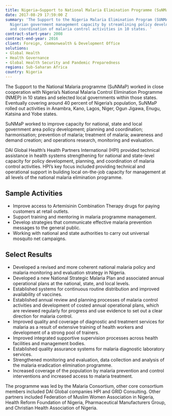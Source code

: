 ```yaml
---
title: Nigeria—Support to National Malaria Elimination Programme (SuNMaP)
date: 2017-08-29 17:59:00 Z
summary: 'The Support to the Nigeria Malaria Elimination Program (SUNMAP) strengthened
  Nigerian government management capacity by streamlining policy development, planning
  and coordination of malaria control activities in 10 states. '
contract-start-year: 2008
contract-end-year: 2016
client: Foreign, Commonwealth & Development Office
solutions:
- Global Health
- Health Governance
- Global Health Security and Pandemic Preparedness
regions: Sub-Saharan Africa
country: Nigeria
---
```


The Support to the National Malaria programme (SuNMaP) worked in close cooperation with Nigeria’s National Malaria Control Elimination Programme (NMEP) in 10 states and selected local governments within those states. Eventually covering around 40 percent of Nigeria’s population, SuNMaP rolled out activities in Anambra, Kano, Lagos, Niger, Ogun Jigawa, Enugu, Katsina and Yobe states.

SuNMaP worked to improve capacity for national, state and local government area policy development; planning and coordination; harmonisation; prevention of malaria; treatment of malaria; awareness and demand creation; and operations research, monitoring and evaluation.

DAI Global Health’s Health Partners International (HPI) provided technical assistance in health systems strengthening for national and state-level capacity for policy development, planning, and coordination of malaria control activities. HPI’s key focus included providing technical and operational support in building local on-the-job capacity for management at all levels of the national malaria elimination programme.

## Sample Activities

* Improve access to Artemisinin Combination Therapy drugs for paying customers at retail outlets.
* Support training and mentoring in malaria programme management.
* Develop strategies that communicate effective malaria prevention messages to the general public.
* Working with national and state authorities to carry out universal mosquito net campaigns.

## Select Results

* Developed a revised and more coherent national malaria policy and malaria monitoring and evaluation strategy in Nigeria.
* Developed a new National Strategic Malaria Plan and associated annual operational plans at the national, state, and local levels.
* Established systems for continuous routine distribution and improved availability of vaccines.
* Established annual review and planning processes of malaria control activities and development of costed annual operational plans, which are reviewed regularly for progress and use evidence to set out a clear direction for malaria control.
* Improved quality and coverage of diagnostic and treatment services for malaria as a result of extensive training of health workers and development of a strong pool of trainers.
* Improved integrated supportive supervision processes across health facilities and management bodies.
* Established quality assurance systems for malaria diagnostic laboratory services.
* Strengthened monitoring and evaluation, data collection and analysis of the malaria eradication elimination programme.
* Increased coverage of the population by malaria prevention and control interventions and increased access to malaria treatment.

The programme was led by the Malaria Consortium, other core consortium members included DAI Global companies HPI and GRID Consulting. Other partners included Federation of Muslim Women Association in Nigeria, Health Reform Foundation of Nigeria, Pharmaceutical Manufacturers Group, and Christian Health Association of Nigeria.
